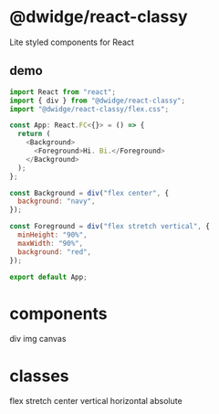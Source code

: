 # @dwidge/react-classy

Lite styled components for React

## demo

```js
import React from "react";
import { div } from "@dwidge/react-classy";
import "@dwidge/react-classy/flex.css";

const App: React.FC<{}> = () => {
  return (
    <Background>
      <Foreground>Hi. Bi.</Foreground>
    </Background>
  );
};

const Background = div("flex center", {
  background: "navy",
});

const Foreground = div("flex stretch vertical", {
  minHeight: "90%",
  maxWidth: "90%",
  background: "red",
});

export default App;
```

# components

div img canvas

# classes

flex stretch center vertical horizontal absolute
